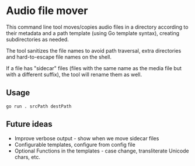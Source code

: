 # Audio file mover

This command line tool moves/copies audio files in a directory according
to their metadata and a path template (using Go template syntax), creating
subdirectories as needed.

The tool sanitizes the file names to avoid path traversal, extra
directories and hard-to-escape file names on the shell.

If a file has "sidecar" files (files with the same name as the media file
but with a different suffix), the tool will rename them as well.

## Usage

    go run . srcPath destPath


## Future ideas

- Improve verbose output - show when we move sidecar files
- Configurable templates, configure from config file
- Optional Functions in the templates - case change, transliterate Unicode
    chars, etc.

